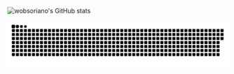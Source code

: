 ![wobsoriano's GitHub stats](https://github-readme-stats.vercel.app/api/?username=brendonmatos&show_icons=true&title_color=fff&icon_color=79ff97&text_color=9f9f9f&bg_color=151515)

![Snake animation](https://github.com/brendonmatos/brendonmatos/blob/output/github-contribution-grid-snake.svg)
 
